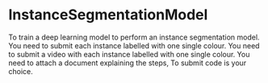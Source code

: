 # InstanceSegmentationModel
To train a deep learning model to perform an instance segmentation model. You need to submit each instance labelled with one single colour. You need to submit a video with each instance labelled with one single colour. You need to attach a document explaining the steps, To submit code is your choice.
